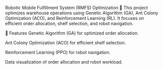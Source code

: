 Robotic Mobile Fulfillment System (RMFS) Optimization 🚀
This project optimizes warehouse operations using Genetic Algorithm (GA), Ant Colony Optimization (ACO), and Reinforcement Learning (RL). It focuses on efficient order allocation, shelf selection, and robot navigation.

📌 Features
Genetic Algorithm (GA) for optimized order allocation.

Ant Colony Optimization (ACO) for efficient shelf selection.

Reinforcement Learning (PPO) for robot navigation.

Data visualization of order allocation and robot workload.
